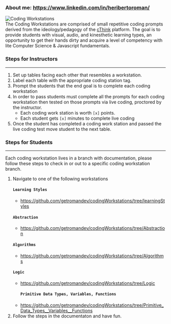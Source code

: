 ### About me: https://www.linkedin.com/in/heribertoroman/
![Coding Workstations](img/codingWorkstation.png)  
The Coding Workstations are comprised of small repetitive coding prompts derived from the ideology/pedagogy of the [cThink](https://github.com/getromandev/cThink) platform. The goal is to provide students with visual, audio, and kinesthetic learning types, an opportunity to get their hands dirty and acquire a level of competency with lite Computer Science & Javascript fundamentals.

### Steps for Instructors
____________________________________________________________________________________
1. Set up tables facing each other that resembles a workstation.
2. Label each table with the appropriate coding station tag.
3. Prompt the students that the end goal is to complete each coding workstation
4. In order to pass students must complete all the prompts for each coding workstation then tested on those prompts via live coding, proctored by the instructor.
    - Each coding work station is worth `[x]` points.
    - Each student gets `[x]` minutes to complete live coding
5. Once the student has completed a coding work station and passed the live coding test move student to the next table.

### Steps for Students
______________________________________________________________________________________
Each coding workstation lives in a branch with documentation, please follow these steps to check in or out to a specific coding workstation branch.

1. Navigate to one of the following workstations
    #### ```Learning Styles```
    - https://github.com/getromandev/codingWorkstations/tree/learningStyles
    #### ```Abstraction```
    - https://github.com/getromandev/codingWorkstations/tree/Abstraction
    #### ```Algorithms```
    - https://github.com/getromandev/codingWorkstations/tree/Algorithms
    #### ```Logic```
    - https://github.com/getromandev/codingWorkstations/tree/Logic
        #### ```Primitive Data Types, Variables, Functions```
    - https://github.com/getromandev/codingWorkstations/tree/Primitive_Data_Types__Variables__Functions
2. Follow the steps in the documentaton and have fun.